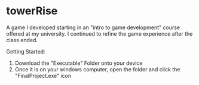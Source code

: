 # towerRise
A game I developed starting in an "intro to game development" course offered at my university. 
I continued to refine the game experience after the class ended.

Getting Started:
1. Download the "Executable" Folder onto your device
2. Once it is on your windows computer, open the folder and click the "FinalProject.exe" icon                                                                                                                         
